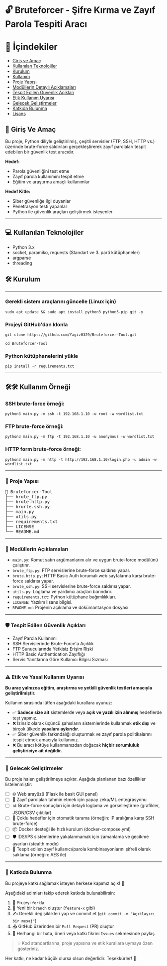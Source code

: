 # 🔓 Bruteforcer - Şifre Kırma ve Zayıf Parola Tespiti Aracı


# 📑 İçindekiler

- [Giriş ve Amaç](#giriş-ve-amaç)
- [Kullanılan Teknolojiler](#kullanılan-teknolojiler)
- [Kurulum](#kurulum)
- [Kullanım](#kullanım)
- [Proje Yapısı](#proje-yapısı)
- [Modüllerin Detaylı Açıklamaları](#modüllerin-detaylı-açıklamaları)
- [Tespit Edilen Güvenlik Açıkları](#tespit-edilen-güvenlik-açıkları)
- [Etik Kullanım Uyarısı](#etik-kullanım-uyarısı)
- [Gelecek Geliştirmeler](#gelecek-geliştirmeler)
- [Katkıda Bulunma](#katkıda-bulunma)
- [Lisans](#lisans)

## 🎯 Giriş Ve Amaç

Bu proje, Python diliyle geliştirilmiş, çeşitli servisler (FTP, SSH, HTTP vs.) üzerinde brute-force saldırıları gerçekleştirerek zayıf parolaları tespit edebilen bir güvenlik test aracıdır.

**Hedef:**
- Parola güvenliğini test etme
- Zayıf parola kullanımını tespit etme
- Eğitim ve araştırma amaçlı kullanımlar

**Hedef Kitle:**

- Siber güvenliğe ilgi duyanlar
- Penetrasyon testi yapanlar
- Python ile güvenlik araçları geliştirmek isteyenler

________________________________________________________

## 💻 Kullanılan Teknolojiler

- Python 3.x
- socket, paramiko, requests (Standart ve 3. parti kütüphaneler)
- argparse
- threading

## 🛠️ Kurulum

________________________________________________________

### Gerekli sistem araçlarını güncelle (Linux için)

```
sudo apt update && sudo apt install python3 python3-pip git -y

```
### Projeyi GitHub'dan klonla
```
git clone https://github.com/Yagiz0329/Bruteforcer-Tool.git

cd Bruteforcer-Tool

```
### Python kütüphanelerini yükle
```
pip install -r requirements.txt
```
________________________________________________________

## 🛠️🛠️ Kullanım Örneği

### SSH brute-force örneği:
```
python3 main.py -m ssh -t 192.168.1.10 -u root -w wordlist.txt
```
### FTP brute-force örneği:
```
python3 main.py -m ftp -t 192.168.1.10 -u anonymous -w wordlist.txt
```
### HTTP form brute-force örneği:
```
python3 main.py -m http -t http://192.168.1.10/login.php -u admin -w wordlist.txt
```
________________________________________________________

### 📂 Proje Yapısı

<pre>
📁 Bruteforcer-Tool
├── brute_ftp.py
├── brute.http.py
├── brurte.ssh.py
├── main.py
├── utils.py
├── requirements.txt
├── LICENSE
└── README.md
</pre>

________________________________________________________


### 📄 Modüllerin Açıklamaları

- `main.py`: Komut satırı argümanlarını alır ve uygun brute-force modülünü çalıştırır.
- `brute_ftp.py`: FTP servislerine brute-force saldırısı yapar.
- `brute.http.py`: HTTP Basic Auth korumalı web sayfalarına karşı brute-force saldırısı yapar.
- `brute_ssh.py`: SSH servislerine brute-force saldırısı yapar.
- `utils.py`: Loglama ve yardımcı araçları barındırır.
- `requirements.txt`: Python kütüphane bağımlılıkları.
- `LICENSE`: Yazılım lisans bilgisi.
- `README.md`: Projenin açıklama ve dökümantasyon dosyası.

________________________________________________________

### 🛡️ Tespit Edilen Güvenlik Açıkları

- Zayıf Parola Kullanımı
- SSH Servislerinde Brute-Force'a Açıklık
- FTP Sunucularında Yetkisiz Erişim Riski
- HTTP Basic Authentication Zayıflığı
- Servis Yanıtlarına Göre Kullanıcı Bilgisi Sızması

________________________________________________________

### ⚠️ Etik ve Yasal Kullanım Uyarısı

**Bu araç yalnızca eğitim, araştırma ve yetkili güvenlik testleri amacıyla geliştirilmiştir.**

Kullanım sırasında lütfen aşağıdaki kurallara uyunuz:

- ✅ **Sadece size ait** sistemlerde veya **açık ve yazılı izin alınmış** hedeflerde test yapınız.  
- ❌ İzinsiz olarak üçüncü şahısların sistemlerinde kullanmak **etik dışı** ve birçok ülkede **yasalara aykırıdır**.
- ✅ Siber güvenlik farkındalığı oluşturmak ve zayıf parola politikalarını tespit etmek amacıyla kullanınız.
- ❌ Bu aracı kötüye kullanmanızdan doğacak **hiçbir sorumluluk geliştiriciye ait değildir.**

________________________________________________________

### 🌱 Gelecek Geliştirmeler

Bu proje halen geliştirilmeye açıktır. Aşağıda planlanan bazı özellikler listelenmiştir:

- [ ] 🌐 Web arayüzü (Flask ile basit GUI panel)
- [ ] 🧠 Zayıf parolaları tahmin etmek için yapay zeka/ML entegrasyonu
- [ ] 📊 Brute-force sonuçları için detaylı loglama ve görselleştirme (grafikler, JSON/CSV çıktılar)
- [ ] 🔁 Çoklu hedefler için otomatik tarama (örneğin: IP aralığına karşı SSH brute-force)
- [ ] 📦 Docker desteği ile hızlı kurulum (docker-compose.yml)
- [ ] 🛡️ IDS/IPS sistemlerine yakalanmamak için zamanlama ve gecikme ayarları (stealth mode)
- [ ] 🔐 Tespit edilen zayıf kullanıcı/parola kombinasyonlarını şifreli olarak saklama (örneğin: AES ile)

________________________________________________________

### 🤝 Katkıda Bulunma

Bu projeye katkı sağlamak isteyen herkese kapımız açık! 🧠

Aşağıdaki adımları takip ederek katkıda bulunabilirsin:

1. 🔱 Projeyi `fork`la  
2. 🌿 Yeni bir `branch` oluştur (`feature-x` gibi)
3. ✍️ Gerekli değişiklikleri yap ve commit et (`git commit -m "Açıklayıcı bir mesaj"`)
4. 📤 GitHub üzerinden bir `Pull Request` (PR) oluştur
5. 💬 Herhangi bir hata, öneri veya katkı fikrini `Issues` sekmesinde paylaş

> 💡 Kod standartlarına, proje yapısına ve etik kurallara uymaya özen gösteriniz.

Her katkı, ne kadar küçük olursa olsun değerlidir. Teşekkürler! 🙌








